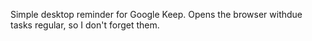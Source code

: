 Simple desktop reminder for Google Keep. Opens the browser withdue  tasks regular, so I don't forget them.
